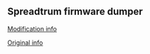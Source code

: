 ## Spreadtrum firmware dumper

[Modification info](https://github.com/TomKing062/CVE-2022-38694_unlock_bootloader/wiki/spreadtrum_flash)

[Original info](https://github.com/ilyakurdyukov/spreadtrum_flash)

